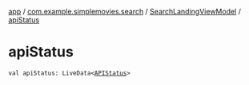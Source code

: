 [app](../../index.md) / [com.example.simplemovies.search](../index.md) / [SearchLandingViewModel](index.md) / [apiStatus](./api-status.md)

# apiStatus

`val apiStatus: LiveData<`[`APIStatus`](../../com.example.simplemovies.network/-a-p-i-status/index.md)`>`